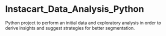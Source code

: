 # Instacart_Data_Analysis_Python
Python project to perform an initial data and exploratory analysis in order to derive insights and suggest strategies for better segmentation.
